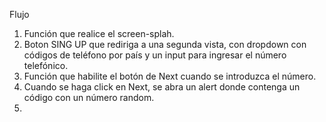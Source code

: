 Flujo

1. Función que realice el screen-splah.
2. Boton SING UP que rediriga a una segunda vista, con dropdown con códigos de teléfono por país y un input para ingresar el número telefónico.
3. Función que habilite el botón de Next cuando se introduzca el número.
4. Cuando se haga click en Next, se abra un alert donde contenga un código con un número random.
5. 
